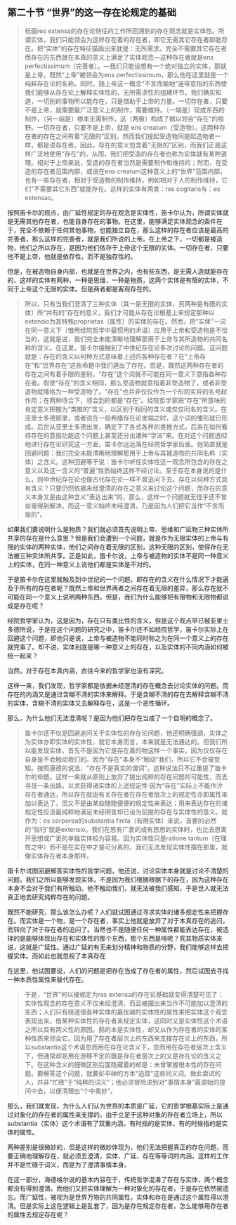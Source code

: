 <h2>第二十节 “世界”的这一存在论规定的基础</h2><blockquote data-pid="lzbh9fCC">标画res extensa的存在论特征的工作所回溯到的存在观念就是实体性。所谓实体，我们只能领会为这样存在着的存在者，即它无需其它存在者即能存在。把“实体”的存在特征描画出来就是：无所需求。完全不需要其它存在者而存在的东西就在本真的意义上满足了实体观念—这种存在者就是ens perfectissimum〔完善者〕。—我们只能设想有一个绝对独立的实体，那就是上帝。既然“上帝”被领会为ens perfectissimum，那么他在这里就是一个纯粹存在论的名称。同时，随上帝这一概念“不言而喻地”连带意指的东西使我们能够从存在论上解释实体性的、无所需求性的组建环节。我们确实知道，一切别的事物所以能存在，只是借助于上帝的力量。一切存在者，只要不是上帝，就需要最广泛意义上的制作，需要维持。〔一端是〕现成东西的制作，〔另一端是〕根本无需制作，这〔两极〕构成了据以领会“存在”的视野。一切存在者，只要不是上帝，就是 ens creatum〔受造物〕。这两种存在者的存在之间有着“无限的”区别，然而我们提起受造物同提起造物者一样，都是说存在者。因此，存在的意义包含着“无限的”区别，而我们正是这样广泛地使用“存在”的。从而，我们把受造的存在者也称为实体就有某种道理。相对于上帝来说，受造的存在者当然是需要制作和维持的；然而，在受造的存在者范围内部，或说在ens creatum这种意义上的“世界”范围内部，也有一些存在者，相对于受造物的制作维持，例如相对于人的制作维持，它们“不需要其它东西”就能存在。这样的实体有两类：res cogitans与：es extensao。</blockquote><p data-pid="H5XLLq8u">按照笛卡尔的观点，由广延性规定的存在观念是实体性，笛卡尔认为，所谓实体就是无需其他存在者，也能自身存在的事物。在这里，能够满足实体观念的条件在于，完全不依赖于任何其他事物，也能独立自在，那么这样的存在者应该是最高的完善者，那么这样的完善者，就是我们所说的上帝。在上帝之下，一切都是被造物，他们之所以存在，是因为他们依存于上帝这个无限的实体。一切存在者，只要他不是上帝，他就是依存性，而不是独存性的。</p><p data-pid="0XPVlQ1z">但是，在被造物自身内部，也就是在世界之内，也有些东西，是无需人造就能存在的，这样的实体有两种，一种是思维，一种是物质，这两个实体是有限的实体，不同于上帝这个无限的实体。但是两者都是客观存在的。</p><blockquote data-pid="25OtLgLy">所以，只有当我们澄清了三种实体〔其一是无限的实体，另两种是有限的实体〕所“共有的”存在的意义，我们才可能从存在论根基上来规定那种以extensio为其特殊proprietas〔属性〕的实体的存在。然而，把“实体”一词在同一意义下〔借用经院哲学中最惯用的术语〕应用于上帝和受造物是不恰当的，这就是说，我们完全未能清晰地理解那用于上帝与其所造物的共同名称的含义。在这里，笛卡尔接触到了中世纪存在论多次讨论的问题。这问题就是：存在的含义以何种方式意味着上述的各种存在者？在“上帝存在”和“世界存在”这些命题中我们道出了存在。但是，既然这两种存在者的存在之间有着手限的差别，“存在”这个词就不可能在同一意义下意指各种存在者。假使“存在”的含义相同，那么受造物就意指着非受造物了，或者非受造物就降格为一种受造物了。“存在”也并非仅仅作为一个形同实异的名号起作用；在两种场合下，领会到的都是“存在”。经院哲学家把“存在”所意味的肯定意义把握为“类推的”含义，以区别于相同的含义或仅仅同名的含义。在亚里士多德那里，或者说在一般希腊存在论发端之时，这个词的雏形就已形成。后世从亚里士多德出发，确定下了各式各样的类推方式，后来在如何看待存在的意指功能这个问题上甚至还分出诸种“学派”来。在对这个问题透彻地进行存在论研究这一方面，笛卡尔远远落在经院哲学家后面。他简直就是回避问题：我们完全未能清晰地理解那用于上帝与其被造物的共同名称〔实体〕之含义。这种回避等于说：笛卡尔听任实体性这一观念所包含的存在之意义以及这一含义的“普遍”性质始终这样不经讨论。至于存在本身说的是什么，则中世纪存在论也像古代存在论一样不曾追问下去。存在以何种方式具有含义？只要仍然依据未经澄清的存在之意义来讨论这个问题，而存在的意义本身又是由这种含义“表达出来”的，那么，这样一个问题就无怪乎还不曾丝毫得到解决。而这一意义始终未经澄清，乃是因为人们把它当作“不言而喻的”。</blockquote><p data-pid="djlyhlgY">如果我们要说明什么是物质？我们就必须首先说明上帝、思维和广延物三种实体所共享的存在是什么意思？但是我们会遭到一个问题，就是作为无限实体的上帝与有限的实体的两种实体，他们之间存在着无限的区别，这种无限的区别，使得存在无法被三种实体所共享。正是如此，笛卡尔说，上帝与被造物的实体不是同一种意义上的实体，在同一种意义上说他们都是实体是不对的。</p><p data-pid="-i6VtZvL">于是笛卡尔在这里就触及到中世纪的一个问题，即存在的含义在什么情况下才能遍及于所有的存在者呢？既然上帝和世界两者之间存在着无限的差异，那么存在就不可能在同一个意义上说明两种东西。但是，我们为什么能够把有限物和无限物都说成是存在呢？</p><p data-pid="mBe16BAz">经院哲学家认为，这是因为，存在只有类比性的含义，但是这个观点早已被亚里士多德所说，于是在这个问题的研究之中，笛卡尔还不如经院哲学，笛卡尔实际上在回避这个问题，即他只是说，上帝与被造物不能同时称之为在同一个意义上的存在就完事了。却不说，实体到底是哪一种意义上的存在，以及实体的不同内涵如何被统一起来？</p><p data-pid="stncaLV5">当然，对于存在本真内涵，古往今来的哲学家也没有深究。</p><p data-pid="TdBedElR">这样一来，我们发现，哲学家都是依据未经澄清的存在概念去讨论实体的问题。而存在的内涵又是通过含糊不清的实体来解释。于是含糊不清的存在去解释含糊不清的实体，含糊不清的实体又去解释存在，这是一个恶性循环。</p><p data-pid="cFa4Q5WB">那么，为什么他们无法澄清呢？是因为他们把存在当成了一个自明的概念了。</p><blockquote data-pid="hPvF9gUB">笛卡尔还不仅是回避追问关于实体性的存在论问题，他还明确强调，实体之为实体亦即实体的实体性，就它本身而言，本来就是无法通达的。但我们所以能发现实体，首先不是因为它是存在着的物这样一个事实，因为仅仅存在自身是不会触动我们的。因为“存在”本身不“触动”我们，所以它不会被觉知。按照康德的说法，“存在不是真实的谓词”。这种说法只不过重提了笛卡尔的命题。这样一来就从原则上放弃了提出纯粹的存在问题的可能性，而去寻觅一条出路，以求获得诸实体的上述规定性·因为“存在”实际上不能作汐存在者通达，所以存在就由有关存在者在存在者层次上的规定性亦即属性来加以表达了。但又不是由某些随随便便的规定性来表达；用来表达存在的诸规定性应该最纯粹地满足未经明言却已设为前提的存在与实体性的意义。就作为：es corporea的substantia finita〔有限实体〕来说，首要的必然的“指归”就是extensio。我们在思有广袤的或有思想的实体时，也比去思离开思想或广袤的单独实体较为容易。因为实体性只是ratione tantum〔在理性之中〕而不是在实在中才是可分离的，我们无法发现实体性摆在那里，就像实体存在者本身那样。</blockquote><p data-pid="05ZwtY38">笛卡尔试图回避解答实体性的哲学问题，他还说，讨论实体本身就是讨论不清楚的问题。我们之所以能够发现实体，不是因为我们根据根据下的存在，因为这种存在本身不会对于我们有所触动。他不触动我们，就无法被我们感知，于是世人就无法真正地去研究纯粹存在的问题。</p><p data-pid="iT6VkwMw">既然不能研究，那么该怎么办呢？人们就试图通过寻求实体的诸多规定性来把握存在。而实体是一个物，是一个存在者，事实上他就是放弃了对于本真存在的追问，而转向了对于存在者的追问了。当然也不是随便任何一种属性都能表达存在，被选择的是能够体现出存在和实体性的那个东西，那个东西是啥呢？究其物质实体来说，这就是广延性。通过广延的有无来划分精神和物质的分野，我们能够这样去把握实体。而如此也就忽视了本真存在</p><p data-pid="NHx4UoFd">在这里，他试图要说，人们的问题是把存在当成了存在者的属性，然后试图去寻找一种本质性属性来替代存在。</p><blockquote data-pid="wuXeK420">于是，“世界”何以被规定为res extensa的存在论基础就变得清楚可见了：实体性观念的存在意义不仅未经澄清，而且被摆出来当作不可能加以澄清的东西；人们只有绕道借各种实体的最优越的实体性的属性来把实体这个观念表现出来。借某种实体性的存在者来规定实体，这同时又是实体性这个术语之所以具有两义性的原因。鹄的本是实体性，却又从作为存在者的实体的某种性质来领会它。因为用了存在者层次上的东西来支撑存在论上的东西，所以substantia这个术语忽而用在存在论含义下，忽而用在存在者层次上含义下，但通常却是用在游移不定的既是存在者层次上的又是存在论的含义之下。在这种含义的细微区别后面隐藏着的却是：未曾掌握根本性的存在问题。要解答这个问题，就要彭平砷的方本“追踪”这些同义词。做此尝试的人，并非“忙碌”于“纯粹的词义”；他必须冒险进到对“事情本身”最源始的提问中去，以便清理出“个中奥妙”。</blockquote><p data-pid="YKciZVwJ">那么，我们就发现，为什么人们认为世界的本质是广延，它的哲学根基实际上是通过对象化的存在者的属性来支撑的。由于立足于这种对象的存在者立场上，所以substantia（实体）这个术语有了双重内涵，有时指的是实体，有的时候指的是实体的属性。</p><p data-pid="uPKmppTu">两种差别是很微妙的，但是这样的微妙体现为，他们无法把握真正的存在问题，而要正确地理解存在，就必须去澄清，实体、广延、存在等等词的内涵，这样的工作并不是忙碌于词义，而是为了澄清事情本身。</p><p data-pid="7C4q49IV">在这一部分，海德格尔说的基本内容在于，传统哲学混淆了存在与实体，两个概念都没有得到澄清。而他们又把实体理解为一种对象化的存在者，于是存在依然被遗忘。而广延性，被视为是世界万物的共同属性，实体和存在是通过这个属性得以澄清。但是实际上这在逻辑上是乱套了，因为是存在规定存在者，怎么能够用存在者的属性去规定存在呢？</p><p></p><p></p><p></p>